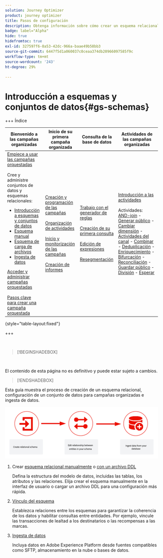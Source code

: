 ```yaml
---
solution: Journey Optimizer
product: journey optimizer
title: Pasos de configuración
description: Obtenga información sobre cómo crear un esquema relacional en Adobe Experience Platform cargando un DDL
badge: label="Alpha"
hide: true
hidefromtoc: true
exl-id: 327597f6-8a53-42dc-966a-baae49b58bb3
source-git-commit: 6447f5d1a060037c0ceaa374db20966097585f9c
workflow-type: tm+mt
source-wordcount: '243'
ht-degree: 29%

---
```


# Introducción a esquemas y conjuntos de datos{#gs-schemas}

+++ Índice

| Bienvenido a las campañas organizadas | Inicio de su primera campaña organizada | Consulta de la base de datos | Actividades de las campañas organizadas |
|---|---|---|---|
| [Empiece a usar las campañas orquestadas](gs-orchestrated-campaigns.md)<br/><br/>Cree y administre conjuntos de datos y esquemas relacionales:</br> <ul><li>[Introducción a esquemas y conjuntos de datos](gs-schemas.md)</li><li>[Esquema manual](manual-schema.md)</li><li>[Esquema de carga de archivos](file-upload-schema.md)</li><li>[Ingesta de datos](ingest-data.md)</li></ul>[Acceder y administrar campañas orquestadas](access-manage-orchestrated-campaigns.md)<br/><br/>[Pasos clave para crear una campaña orquestada](gs-campaign-creation.md) | [Creación y programación de las campañas](create-orchestrated-campaign.md)<br/><br/>[Organización de actividades](orchestrate-activities.md)<br/><br/>[Inicio y monitorización de las campañas](start-monitor-campaigns.md)<br/><br/>[Creación de informes](reporting-campaigns.md) | [Trabajo con el generador de reglas](orchestrated-rule-builder.md)<br/><br/>[Creación de su primera consulta](build-query.md)<br/><br/>[Edición de expresiones](edit-expressions.md)<br/><br/>[Resegmentación](retarget.md) | [Introducción a las actividades](activities/about-activities.md)<br/><br/>Actividades:<br/>[AND-join](activities/and-join.md) - [Generar público](activities/build-audience.md) - [Cambiar dimensión](activities/change-dimension.md) - [Actividades del canal](activities/channels.md) - [Combinar](activities/combine.md) - [Deduplicación](activities/deduplication.md) - [Enriquecimiento](activities/enrichment.md) - [Bifurcación](activities/fork.md) - [Reconciliación](activities/reconciliation.md) - [Guardar público](activities/save-audience.md) - [División](activities/split.md) - [Esperar](activities/wait.md) |

{style="table-layout:fixed"}

+++

</br>

>[!BEGINSHADEBOX]

</br>

El contenido de esta página no es definitivo y puede estar sujeto a cambios.

>[!ENDSHADEBOX]

Esta guía muestra el proceso de creación de un esquema relacional, configuración de un conjunto de datos para campañas organizadas e ingesta de datos.

![](assets/do-not-localize/schema_admin.png)

1. Crear [esquema relacional manualmente](manual-schema.md) o [con un archivo DDL](file-upload-schema.md)

   Defina la estructura del modelo de datos, incluidas las tablas, los atributos y las relaciones. Elija crear el esquema manualmente en la interfaz de usuario o cargar un archivo DDL para una configuración más rápida.

1. [Vínculo del esquema](file-upload-schema.md)

   Establezca relaciones entre los esquemas para garantizar la coherencia de los datos y habilitar consultas entre entidades. Por ejemplo, vincule las transacciones de lealtad a los destinatarios o las recompensas a las marcas.

1. [Ingesta de datos](ingest-data.md)

   Incluya datos en Adobe Experience Platform desde fuentes compatibles como SFTP, almacenamiento en la nube o bases de datos.

